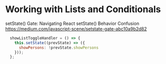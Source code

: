 # Working with Lists and Conditionals

setState() Gate: Navigating React setState() Behavior Confusion
https://medium.com/javascript-scene/setstate-gate-abc10a9b2d82

```javascript
  showListToggleHandler = () => {
    this.setState((prevState) => ({
      showPersons: !prevState.showPersons
    }));
  };
```
